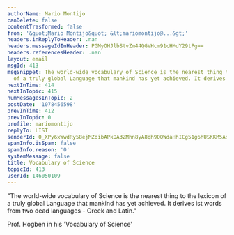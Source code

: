 ```yaml
---
authorName: Mario Montijo
canDelete: false
contentTrasformed: false
from: '&quot;Mario Montijo&quot; &lt;mariomontijo@...&gt;'
headers.inReplyToHeader: .nan
headers.messageIdInHeader: PGMyOHJlbStvZm44QGVHcm91cHMuY29tPg==
headers.referencesHeader: .nan
layout: email
msgId: 413
msgSnippet: The world-wide vocabulary of Science is the nearest thing to the lexicon
  of a truly global Language that mankind has yet achieved. It derives ist words from
nextInTime: 414
nextInTopic: 415
numMessagesInTopic: 2
postDate: '1078456598'
prevInTime: 412
prevInTopic: 0
profile: mariomontijo
replyTo: LIST
senderId: 0_XPy6xWwdRy58ejMZoibAPkQA3ZMhn8yA8qh9OQWdaHhICg51g6hUSKKM5AsbKa3WC8MnW36pWVCw-ac5s8RcGG6DG4Oa95HYwAhavIbg
spamInfo.isSpam: false
spamInfo.reason: '0'
systemMessage: false
title: Vocabulary of Science
topicId: 413
userId: 146050109
---
```


"The world-wide vocabulary of Science is the nearest thing to the 
lexicon of a truly global Language that mankind has yet achieved. It 
derives ist words from two dead languages - Greek and Latin." 

Prof. Hogben in his 'Vocabulary of Science' 





